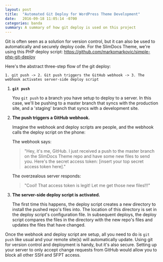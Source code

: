 ```yaml
---
layout: post
title:  "Automated Git Deploy for WordPress Theme Development"
date:   2016-09-18 11:05:14 -0700
categories: banda
summary: A summary of how git deploy is used on this project
---
```


Git is often seen as a solution for version control, but it can also be used to automatically and securely deploy code. For the SlimDocs Theme, we're using this PHP deploy script: <https://github.com/markomarkovic/simple-php-git-deploy>

Here's the abstract three-step flow of the git deploy:

```
1. git push -> 2. Git push triggers the GitHub webhook -> 3. The webhook activates server-side deploy script
```

1. __`git push`__ 

   You `git push` to a branch you have setup to deploy to a server. In this case, we'll be pushing to a master branch that syncs with the production site, and a 'staging' branch that syncs with a development site.
2. __The push triggers a GitHub webhook.__

   Imagine the webhook and deploy scripts are people, and the webhook calls the deploy script on the phone:

   The webhook says: 
   
   >"Hey, it's me, GitHub. I just received a push to the master branch on the SlimDocs Theme repo and have some new files to send you. Here's the secret access token: [insert your top secret access token here]."

   The overzealous server responds: 
   
   >"Cool! That access token is legit! Let me get those new files!!!"

3. __The server-side deploy script is activated.__ 

   The first time this happens, the deploy script creates a new directory to install the pushed repo's files into. The location of this directory is set in the deploy script's configuration file. In subsequent deploys, the deploy script compares the files in the directory with the new repo's files and updates the files that have changed.


 
Once the webhook and deploy script are setup, all you need to do is `git push` like usual and your remote site(s) will automatically update. Using git for version control and deployment is handy, but it's also secure. Setting up your server to only accept change requests from GitHub would allow you to block all other SSH and SFPT access.